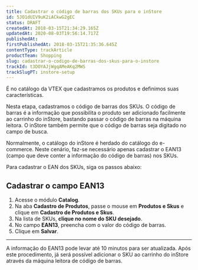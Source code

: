 ```yaml
---
title: Cadastrar o código de barras dos SKUs para o inStore
id: 5JO1dUIV9uK2iACkwG2gEC
status: DRAFT
createdAt: 2018-03-15T21:34:29.165Z
updatedAt: 2020-08-03T19:56:14.717Z
publishedAt: 
firstPublishedAt: 2018-03-15T21:35:36.645Z
contentType: trackArticle
productTeam: Shopping
slug: cadastrar-o-codigo-de-barras-dos-skus-para-o-instore
trackId: t3DOYAJjWgqAMeAKq2MWS
trackSlugPT: instore-setup
---
```


É no catálogo da VTEX que cadastramos os produtos e definimos suas características.

Nesta etapa, cadastramos o código de barras dos SKUs. O código de barras é a informação que possibilita o produto ser adicionado facilmente ao carrinho do inStore, bastando passar o código de barras na máquina leitora. O inStore também permite que o código de barras seja digitado no campo de busca.

Normalmente, o catálogo do inStore é herdado do catálogo do e-commerce. Neste cenário, faz-se necessário apenas cadastrar o EAN13 (campo que deve conter a informação do código de barras) nos SKUs.

Para cadastrar o EAN dos SKUs, siga os passos abaixo:

## Cadastrar o campo EAN13

1. Acesse o módulo __Catalog__.
2. Na aba __Cadastro de Produtos__, passe o mouse em __Produtos e Skus__ e clique em __Cadastro de Produtos e Skus__.
3. Na lista de SKUs, __clique no nome do SKU desejado__.
4. No campo __EAN13__, preencha com o valor do código de barras.
5. Clique em __Salvar__.

<hr>

A informação do EAN13 pode levar até 10 minutos para ser atualizada. Após este procedimento, já será possível adicionar o SKU ao carrinho do inStore através da máquina leitora de código de barras.
